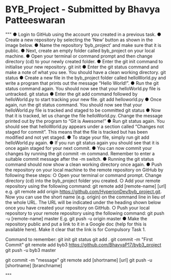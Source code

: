 # BYB_Project - Submitted by Bhavya Patteeswaran
"""
● Login to GitHub using the account you created in a previous task.
● Create a new repository by selecting the ‘New’ button as shown in the image below.
● Name the repository ‘byb_project’ and make sure that it is public.
● Next, create an empty folder called byb_project on your local machine.
● Open your terminal or command prompt and then change directory (cd) to your newly created folder.
● Enter the git init command to initialise your new repository. 
git init
● Enter the git status command and make a note of what you see. You should have a clean working directory.
git status
● Create a new file in the byb_project folder called helloWorld.py and write a program that prints out the message “Hello World!”.
● Run the git status command again. You should now see that your helloWorld.py file is untracked.
git status
● Enter the git add command followed by helloWorld.py to start tracking your new file.
git add helloworld.py
● Once again, run the git status command. You should now see that your helloWorld.py file is tracked and staged to be committed
git status
● Now that it is tracked, let us change the file helloWorld.py. Change the message printed out by the program to “Git is Awesome!”
● Run git status again. You should see that helloWorld.py appears under a section called “Changes not staged for commit”. This means that the file is
tracked but has been modified and not yet staged.
● To stage your file, simply run git add helloWorld.py again.
● If you run git status again you should see that it is once again staged for your next commit.
● You can now commit your changes by running the git commit -m command. Remember to enter a suitable commit message after the -m switch. 
● Running the git status command should now show a clean working directory once again.
● Push the repository on your local machine to the remote repository on GitHub by following these steps:
○ Open your terminal or command prompt. Change directory (cd) into the byb_project folder you created.
○ Add your remote repository using the following command: git remote add [remote-name] [url]
e.g. git remote add origin https://github.com/HyperionDev/byb_project.git.
Now you can use the short name (e.g. origin) on the command line in lieu of the whole URL. The URL will be indicated under the heading shown below once you have created your repository on GitHub.
○ Push your local repository to your remote repository using the following command:
git push -u [remote-name] master
E.g. git push -u origin master
● Make the repository public and put a link to it in a Google doc (help for this is available here). Make it clear that the link is for Compulsory Task 1.


Command to remember:
git init
git status
git add .
git commit -m "First Commit"
git remote add byb3 https://github.com/BhavyaP17/byb3_project
git push -u byb3 master

git commit -m "message"
git remote add [shortname] [url]
git push -u [shortname] [branchname]

"""
